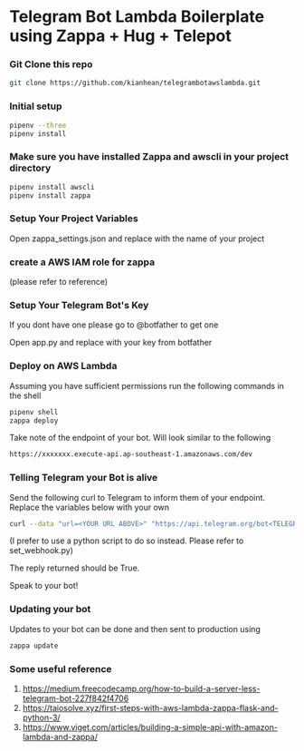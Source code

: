 
# Telegram Bot Lambda Boilerplate using Zappa + Hug + Telepot

### Git Clone this repo

```bash
git clone https://github.com/kianhean/telegrambotawslambda.git
```

### Initial setup

```bash
pipenv --three
pipenv install
```

### Make sure you have installed Zappa and awscli in your project directory
```bash
pipenv install awscli
pipenv install zappa
```

### Setup Your Project Variables

Open zappa_settings.json and replace <YOURNAME> with the name of your project

### create a AWS IAM role for zappa
(please refer to reference)

### Setup Your Telegram Bot's Key

If you dont have one please go to @botfather to get one

Open app.py and replace <TELEGRAMAPIKEY> with your key from botfather


### Deploy on AWS Lambda

Assuming you have sufficient permissions run the following commands in the shell

```bash
pipenv shell
zappa deploy
```

Take note of the endpoint of your bot. Will look similar to the following

```bash
https://xxxxxxx.execute-api.ap-southeast-1.amazonaws.com/dev
```

### Telling Telegram your Bot is alive

Send the following curl to Telegram to inform them of your endpoint. Replace the variables below with your own

```bash
curl --data "url=<YOUR URL ABOVE>" "https://api.telegram.org/bot<TELEGRAMAPIKEY>/setWebhook"
```
(I prefer to use a python script to do so instead. Please refer to set_webhook.py)

The reply returned should be True.

Speak to your bot!


### Updating your bot

Updates to your bot can be done and then sent to production using

```bash
zappa update
```

### Some useful reference
1.  https://medium.freecodecamp.org/how-to-build-a-server-less-telegram-bot-227f842f4706
2.  https://taiosolve.xyz/first-steps-with-aws-lambda-zappa-flask-and-python-3/
3. https://www.viget.com/articles/building-a-simple-api-with-amazon-lambda-and-zappa/
